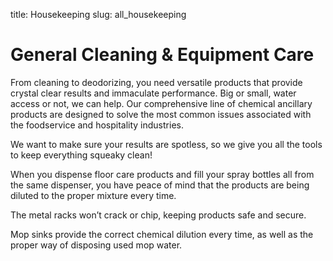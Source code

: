 title: Housekeeping
slug: all_housekeeping

# General Cleaning & Equipment Care

From cleaning to deodorizing, you need versatile products that provide crystal clear results and immaculate performance. Big or small, water access or not, we can help. Our comprehensive line of chemical ancillary products are designed to solve the most common issues associated with the foodservice and hospitality industries.

We want to make sure your results are spotless, so we give you all the tools to keep everything squeaky clean!

When you dispense floor care products and fill your spray bottles all from the same dispenser, you have peace of mind that the products are being diluted to the proper mixture every time.

The metal racks won’t crack or chip, keeping products safe and secure.

Mop sinks provide the correct chemical dilution every time, as well as the proper way of disposing used mop water.
